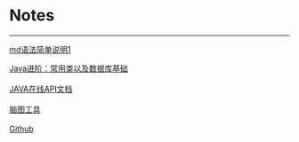 # Notes
---
[md语法简单说明1](http://www.th7.cn/web/html-css/201411/68051.shtml) </br>

<a target = "_blank" href = "http://www.chuanke.com/v3501007-197571-1135528.html">Java进阶：常用类以及数据库基础</a></br></br>
<a target = "_blank" href = "http://tool.oschina.net/apidocs/apidoc?api=jdk-zh">JAVA在线API文档</a></br></br>
<a target = "_blank" href = "http://naotu.baidu.com/home">脑图工具</a></br></br>
<a target = "_blank" href = "https://github.com/Saiable">Github</a></br></br>
    
